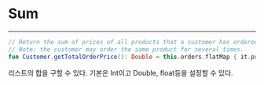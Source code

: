 
# Sum
---

```kotlin
// Return the sum of prices of all products that a customer has ordered.
// Note: the customer may order the same product for several times.
fun Customer.getTotalOrderPrice(): Double = this.orders.flatMap { it.products }.sumByDouble{ it.price }
```

리스트의 합을 구할 수 있다. 기본은 Int이고 Double, float등을 설정할 수 있다.
